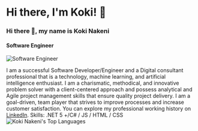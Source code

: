 # Hi there, I'm Koki! 👋

### Hi there 👋, my name is Koki Nakeni
#### Software Engineer
![Software Engineer](https://media.licdn.com/dms/image/C4D16AQGVtw1ZoJ53FA/profile-displaybackgroundimage-shrink_350_1400/0/1668085827827?e=1697673600&v=beta&t=N--mNbu3zyZNQLK4X-nVIED838QUKQ4GDubmK1bFj64)

I am a successful Software Developer/Engineer and a Digital consultant professional that is a technology, machine learning, and artificial intelligence enthusiast. I am a charismatic, methodical, and innovative problem solver with a client-centered approach and possess analytical and Agile project management skills that ensure quality project delivery. I am a goal-driven, team player that strives to improve processes and increase customer satisfaction. You can explore my professional working history on [LinkedIn](https://www.linkedin.com/in/koketso-nakeni-9b073b14a/).
Skills: .NET 5 +/C# / JS / HTML / CSS
![Koki Nakeni's Top Languages](https://github-readme-stats.vercel.app/api/top-langs/?username=KokiNakeni&theme=vue-dark&show_icons=true&hide_border=true&layout=compact)
